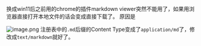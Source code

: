 换成win11后之前用的chrome的插件markdown viewer突然不能用了，如果用浏览器直接打开本地文件的话会变成直接下载了。
原因是

![image.png](https://sxm-upload.oss-cn-beijing.aliyuncs.com/imgs/20230117202228.png)
注册表中的`.md`后缀的Content Type变成了`application/md`了，修改成`text/markdown`就好了。